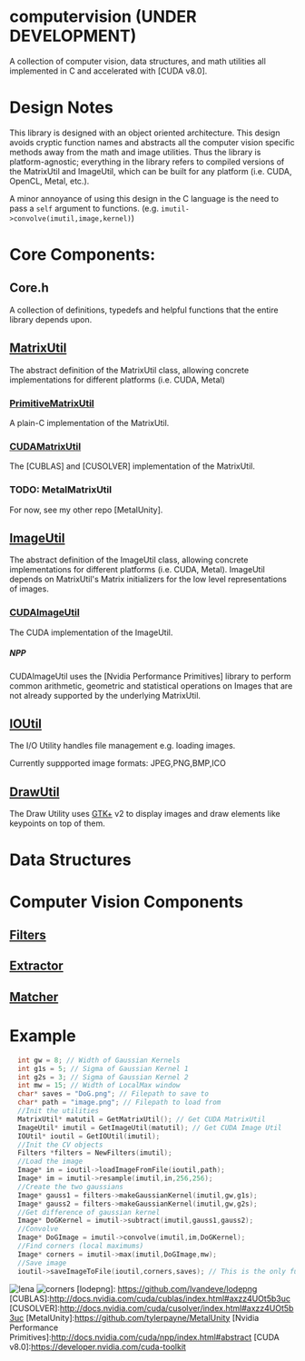 # computervision (UNDER DEVELOPMENT)

A collection of computer vision, data structures, and math utilities all implemented in C and accelerated with [CUDA v8.0].

# Design Notes
This library is designed with an object oriented architecture. This design avoids cryptic function names and abstracts all the computer vision specific methods away from the math and image utilities. Thus the library is platform-agnostic; everything in the library refers to compiled versions of the MatrixUtil and ImageUtil, which can be built for any platform (i.e. CUDA, OpenCL, Metal, etc.).

A minor annoyance of using this design in the C language is the need to pass a `self` argument to functions. 
(e.g. `imutil->convolve(imutil,image,kernel)`)

# Core Components:

## Core.h
A collection of definitions, typedefs and helpful functions that the entire library depends upon.

## [MatrixUtil]
The abstract definition of the MatrixUtil class, allowing concrete implementations for different platforms (i.e. CUDA, Metal)
### [PrimitiveMatrixUtil]
A plain-C implementation of the MatrixUtil.

### [CUDAMatrixUtil]
The [CUBLAS] and [CUSOLVER] implementation of the MatrixUtil.

### TODO: MetalMatrixUtil
For now, see my other repo [MetalUnity].

## [ImageUtil]
The abstract definition of the ImageUtil class, allowing concrete implementations for different platforms (i.e. CUDA, Metal). ImageUtil depends on MatrixUtil's Matrix initializers for the low level representations of images.

### [CUDAImageUtil]
The CUDA implementation of the ImageUtil.

##### NPP
 CUDAImageUtil uses the [Nvidia Performance Primitives] library to perform common arithmetic, geometric and statistical operations on Images that are not already supported by the underlying MatrixUtil.

## [IOUtil]
The I/O Utility handles file management e.g. loading images.
 
Currently suppported image formats: JPEG,PNG,BMP,ICO
 
## [DrawUtil]
The Draw Utility uses [GTK+] v2 to display images and draw elements like keypoints on top of them.

# Data Structures

# Computer Vision Components

## [Filters]

## [Extractor]

## [Matcher]

# Example
```C
  int gw = 8; // Width of Gaussian Kernels
  int g1s = 5; // Sigma of Gaussian Kernel 1
  int g2s = 3; // Sigma of Gaussian Kernel 2
  int mw = 15; // Width of LocalMax window
  char* saves = "DoG.png"; // Filepath to save to
  char* path = "image.png"; // Filepath to load from
  //Init the utilities
  MatrixUtil* matutil = GetMatrixUtil(); // Get CUDA MatrixUtil
  ImageUtil* imutil = GetImageUtil(matutil); // Get CUDA Image Util
  IOUtil* ioutil = GetIOUtil(imutil);
  //Init the CV objects
  Filters *filters = NewFilters(imutil);
  //Load the image
  Image* in = ioutil->loadImageFromFile(ioutil,path);
  Image* im = imutil->resample(imutil,in,256,256);
  //Create the two gaussians
  Image* gauss1 = filters->makeGaussianKernel(imutil,gw,g1s);
  Image* gauss2 = filters->makeGaussianKernel(imutil,gw,g2s);
  //Get difference of gaussian kernel
  Image* DoGKernel = imutil->subtract(imutil,gauss1,gauss2);
  //Convolve
  Image* DoGImage = imutil->convolve(imutil,im,DoGKernel);
  //Find corners (local maximums)
  Image* corners = imutil->max(imutil,DoGImage,mw);
  //Save image
  ioutil->saveImageToFile(ioutil,corners,saves); // This is the only function that copies memory from device to host
```
![lena] ![corners]
[lodepng]: https://github.com/lvandeve/lodepng
[CUBLAS]:http://docs.nvidia.com/cuda/cublas/index.html#axzz4UOt5b3uc
[CUSOLVER]:http://docs.nvidia.com/cuda/cusolver/index.html#axzz4UOt5b3uc
[MetalUnity]:https://github.com/tylerpayne/MetalUnity
[Nvidia Performance Primitives]:http://docs.nvidia.com/cuda/npp/index.html#abstract
[CUDA v8.0]:https://developer.nvidia.com/cuda-toolkit

[MatrixUtil]:https://github.com/tylerpayne/computervision/blob/master/utils/MatrixUtil.h
[PrimitiveMatrixUtil]:https://github.com/tylerpayne/computervision/blob/master/utils/PrimitiveMatrixUtil.c
[CUDAMatrixUtil]:https://github.com/tylerpayne/computervision/blob/master/utils/CUDAMatrixUtil.cu
[ImageUtil]:https://github.com/tylerpayne/computervision/blob/master/utils/ImageUtil.h
[CUDAImageUtil]:https://github.com/tylerpayne/computervision/blob/master/utils/CUDAImageUtil.h
[IOUtil]:https://github.com/tylerpayne/computervision/blob/master/utils/IOUtil.h
[DrawUtil]:https://github.com/tylerpayne/computervision/blob/master/utils/DrawUtil.h
[Filters]:https://github.com/tylerpayne/computervision/blob/master/cv/Filters.h
[Extractor]:https://github.com/tylerpayne/computervision/blob/master/cv/Extractor.h
[Matcher]:https://github.com/tylerpayne/computervision/blob/master/cv/Matcher.h

[GTK+]:http://www.gtk.org
[lena]:https://github.com/tylerpayne/computervision/blob/master/lena256.png
[corners]:https://github.com/tylerpayne/computervision/blob/master/lenacorners.png
